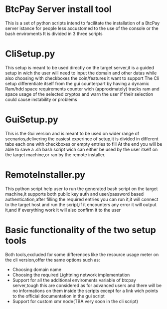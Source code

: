 # BtcPay Server install tool
This is a set of python scripts intend to facilitate the installation of a BtcPay server istance
for people less accustomed to the use of the console or the bash enviroments
It is divided in 3 three scripts

# CliSetup.py
This setup is meant to be used directly on the target server,it is a guided setup in wich the user will need to input the domain and other datas while also choosing with checkboxes the coin/features it want to support
The Cli setup differentiate itself from the gui counterpart by having a dynamic Ram/hdd space requirements counter wich (approximately) tracks ram and space usage of the selected cryptos and warn the user if their selection could cause instability or problems
# GuiSetup.py
This is the Gui version and is meant to be used on wider range of scenarios,delivering the easiest experince of setup,it is divided in different tabs each one with checkboxes or empty entries to fill
At the end you will be able to save a .sh bash script wich can either be used by the user itself on the target machine,or ran by the remote installer.
# RemoteInstaller.py
This python script help user to run the generated bash script on the target machine,it supports both public key auth and user/password based authentication,after filling the required entries you can run it,it will connect to the target host and run the script,if it encounters any error it will output it,and if everything work it will also confirm it to the user

# Basic functionality of the two setup tools  
 Both tools,excluded for some differences like the resource usage meter on the cli version,offer the same options such as:
- Choosing domain name
- Choosing the required Lightning network implementation
- Support for all the additional enviroments variable of btcpay server,tough this are considered as for advanced users and there will be no informations on them inside the scripts except for a link wich points to the official documentation in the gui script
- Support for custom xmr node(TBA very soon in the cli script)
